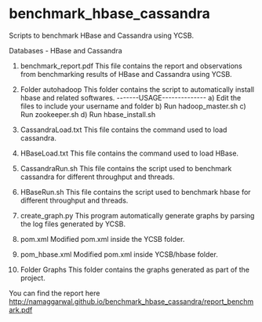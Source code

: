 benchmark_hbase_cassandra
=========================

Scripts to benchmark HBase and Cassandra using YCSB.

Databases - HBase and Cassandra


1. benchmark_report.pdf
This file contains the report and observations from benchmarking results of HBase and Cassandra using YCSB.

2. Folder autohadoop
This folder contains the script to automatically install hbase and related softwares.
-------USAGE--------------
   a) Edit the files to include your username and folder
   b) Run hadoop_master.sh
   c) Run zookeeper.sh
   d) Run hbase_install.sh

3. CassandraLoad.txt
This file contains the command used to load cassandra.

4. HBaseLoad.txt
This file contains the command used to load HBase.

5. CassandraRun.sh
This file contains the script used to benchmark cassandra for different throughput and threads.

6. HBaseRun.sh
This file contains the script used to benchmark hbase for different throughput and threads.

7. create_graph.py
This program automatically generate graphs by parsing the log files generated by YCSB.

8. pom.xml
Modified pom.xml inside the YCSB folder.

9. pom_hbase.xml
Modified pom.xml inside YCSB/hbase folder.

10. Folder Graphs
This folder contains the graphs generated as part of the project.

You can find the report here http://namaggarwal.github.io/benchmark_hbase_cassandra/report_benchmark.pdf